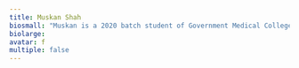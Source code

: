 ```yaml
---
title: Muskan Shah
biosmall: "Muskan is a 2020 batch student of Government Medical College, Ratlam"
biolarge: 
avatar: f
multiple: false
---
```

